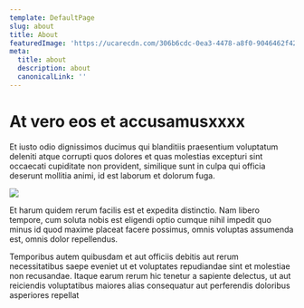 ```yaml
---
template: DefaultPage
slug: about
title: About
featuredImage: 'https://ucarecdn.com/306b6cdc-0ea3-4478-a8f0-9046462f420d/'
meta:
  title: about
  description: about
  canonicalLink: ''
---
```

# At vero eos et accusamusxxxx

Et iusto odio dignissimos ducimus qui blanditiis praesentium voluptatum deleniti atque corrupti quos dolores et quas molestias excepturi sint occaecati cupiditate non provident, similique sunt in culpa qui officia deserunt mollitia animi, id est laborum et dolorum fuga. 

![](https://ucarecdn.com/fa626b07-4caa-4c77-979d-bb71585ed232/)

Et harum quidem rerum facilis est et expedita distinctio. Nam libero tempore, cum soluta nobis est eligendi optio cumque nihil impedit quo minus id quod maxime placeat facere possimus, omnis voluptas assumenda est, omnis dolor repellendus. 

Temporibus autem quibusdam et aut officiis debitis aut rerum necessitatibus saepe eveniet ut et voluptates repudiandae sint et molestiae non recusandae. Itaque earum rerum hic tenetur a sapiente delectus, ut aut reiciendis voluptatibus maiores alias consequatur aut perferendis doloribus asperiores repellat
